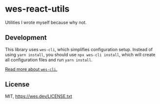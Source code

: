# wes-react-utils

Utilities I wrote myself because why not.

## Development

This library uses `wes-cli`, which simplifies configuration setup. Instead of
using `yarn install`, you should use `npx wes-cli install`, which will create
all configuration files and run `yarn install`.

[Read more about `wes-cli`.](https://github.com/WesSouza/wes-cli/#wes-install)

## License

MIT, https://wes.dev/LICENSE.txt
